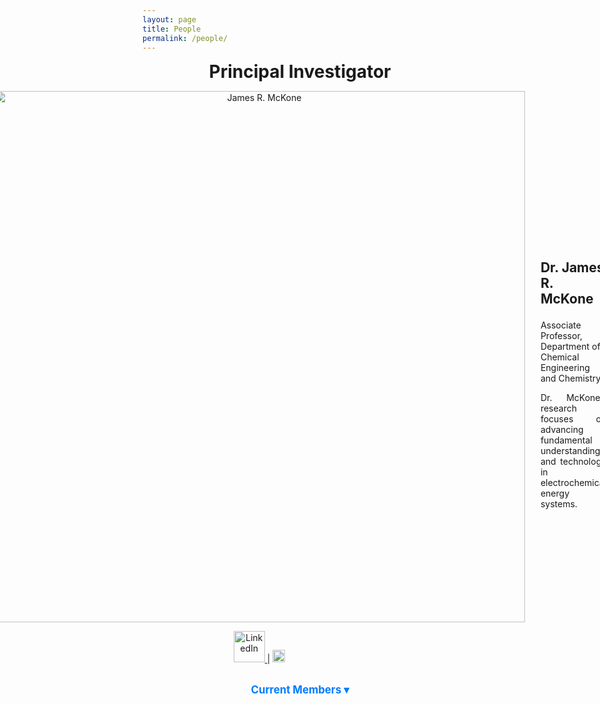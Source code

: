 ```yaml
---
layout: page
title: People
permalink: /people/
---
```

<style>
  .toggle-content {
    display: none;
    margin-top: 10px;
  }

  .toggle-button {
    cursor: pointer;
    color: #007BFF;
    font-size: 1.2em;
    font-weight: bold;
  }

  .toggle-button:hover {
    text-decoration: underline;
  }
</style>

<script>
  function toggleSection(id) {
    var content = document.getElementById(id);
    if (content.style.display === "none" || content.style.display === "") {
      content.style.display = "block";
    } else {
      content.style.display = "none";
    }
  }
</script>
<div style="text-align: center;">
  <p><strong style="font-size: 2em;">Principal Investigator</strong></p>
</div>

<div style="display: flex; align-items: center; justify-content: center; text-align: left;">
  <div style="margin-right: 25px; text-align: center;">
    <img src="https://raw.githubusercontent.com/Advay2803/advay2803.github.io/master/assets/img/James.jpg" alt="James R. McKone" style="width: 850px; height: auto;">
    <p>
      <a href="https://linkedin.com/in/pi_linkedin">
        <img src="https://upload.wikimedia.org/wikipedia/commons/0/01/LinkedIn_Logo.svg" alt="LinkedIn" style="width: 50px; height: 50px;">
      </a> |
      <a href="https://scholar.google.com/citations?user=pi_scholar_id">
        <img src="https://upload.wikimedia.org/wikipedia/commons/c/c7/Google_Scholar_logo.svg" alt="Google Scholar" style="width: 20px; height: 20px;">
      </a>
    </p>
  </div>
  <div>
    <p style="font-size: 1.5em;"><strong>Dr. James R. McKone</strong></p>
    <p>Associate Professor, Department of Chemical Engineering and Chemistry</p>
    <p style="text-align: justify;">Dr. McKone’s research focuses on advancing fundamental understanding and technology in electrochemical energy systems.</p>
  </div>
</div>

<!-- Current Members Section -->
<div style="text-align: center;">
  <p class="toggle-button" onclick="toggleSection('current-members')">Current Members &#9662;</p>
</div>
<div id="current-members" class="toggle-content">

  <!-- Current Post-Doctoral Researchers -->
  <div style="text-align: center;">
    <p class="toggle-button" onclick="toggleSection('current-postdoc')">Post-Doctoral Researchers &#9662;</p>
  </div>
  <div id="current-postdoc" class="toggle-content">
    <div style="display: flex; align-items: center; justify-content: center;">
      <div style="margin-right: 25px; text-align: center;">
        <img src="https://raw.githubusercontent.com/Advay2803/advay2803.github.io/master/assets/img/Payman.jpeg" alt="Payman Sharifi Abdar" style="width: 850px; height: auto;">
        <p>
          <a href="https://www.linkedin.com/in/payman-sharifi-64435b54/">
            <img src="https://upload.wikimedia.org/wikipedia/commons/0/01/LinkedIn_Logo.svg" alt="LinkedIn" style="width: 50px; height: 50px;">
          </a> |
          <a href="https://scholar.google.com/citations?user=1mKkBC4AAAAJ&hl=en&oi=ao">
            <img src="https://upload.wikimedia.org/wikipedia/commons/c/c7/Google_Scholar_logo.svg" alt="Google Scholar" style="width: 20px; height: 20px;">
          </a>
        </p>
      </div>
       <div>
        <p style="font-size: 1.5em;"><strong>Dr. Payman Sharifi Abdar</strong></p>
        <p style="margin-bottom: 0.3em;"><em>PhD in Chemical Engineering, Ohio University, USA</em></p>
        <p style="margin-top: 0.3em; margin-bottom: 0.3em;"><em>MS in Environmental Engineering, Stuttgart University, Germany</em></p>
        <p style="margin-top: 0.3em; margin-bottom: 0.3em;"><em>BS in Chemical Engineering, Sharif University of Technology, Iran</em></p>
        <p style="text-align: justify;">Payman is working on a DOE-funded project, "From Molecules to Materials: Understanding Hydrogen Activation and Transfer in Metal Oxides". He is specifically studying tungsten oxides as mediators for coupling water electrolysis with hydrogenation reactions. In addition, he is investigating the mechanism of hydrogen transport in metal oxides using optical microscopy.</p>
      </div>
    </div>
  </div>

<!-- Current Graduate Researchers -->
<div style="text-align: center;">
  <p class="toggle-button" onclick="toggleSection('current-grad')">Graduate Researchers &#9662;</p>
</div>
<div id="current-grad" class="toggle-content">
  <div style="display: flex; align-items: center; justify-content: center; margin-bottom: 25px;">
    <div style="margin-right: 25px; text-align: center;">
      <img src="https://raw.githubusercontent.com/Advay2803/advay2803.github.io/master/assets/img/Becca.jpg" alt="Rebecca Segel" style="width: 200px; height: auto;">
      <p>
        <a href="https://linkedin.com/in/pi_linkedin">
          <img src="https://upload.wikimedia.org/wikipedia/commons/0/01/LinkedIn_Logo.svg" alt="LinkedIn" style="width: 18px; height: 18px;">
        </a> |
        <a href="https://scholar.google.com/citations?user=pi_scholar_id">
          <img src="https://upload.wikimedia.org/wikipedia/commons/c/c7/Google_Scholar_logo.svg" alt="Google Scholar" style="width: 18px; height: 18px;">
        </a>
      </p>
    </div>
    <div>
      <p style="font-size: 1.5em;"><strong>Rebecca Segel</strong></p>
      <p style="margin-top: 0.3em; margin-bottom: 0.3em;"><em>BS in Chemical Engineering, Case Western Reserve University, USA</em></p>
      <p style="text-align: justify;">Rebecca’s research focuses on electrochemical systems and sustainable energy technologies.</p>
    </div>
  </div>

  <div style="display: flex; align-items: center; justify-content: center; margin-bottom: 25px;">
    <div style="margin-right: 25px; text-align: center;">
      <img src="https://raw.githubusercontent.com/Advay2803/advay2803.github.io/master/assets/img/Rob.jpg" alt="Robert Hacku" style="width: 200px; height: auto;">
      <p>
        <a href="https://linkedin.com/in/pi_linkedin">
          <img src="https://upload.wikimedia.org/wikipedia/commons/0/01/LinkedIn_Logo.svg" alt="LinkedIn" style="width: 18px; height: 18px;">
        </a> |
        <a href="https://scholar.google.com/citations?user=pi_scholar_id">
          <img src="https://upload.wikimedia.org/wikipedia/commons/c/c7/Google_Scholar_logo.svg" alt="Google Scholar" style="width: 18px; height: 18px;">
        </a>
      </p>
    </div>
    <div>
      <p style="font-size: 1.5em;"><strong>Robert Hacku</strong></p>
      <p style="margin-top: 0.3em; margin-bottom: 0.3em;"><em>BS in Chemistry, Clarion University, USA</em></p>
      <p style="text-align: justify;">Rob's research focuses on electrochemical systems and sustainable energy technologies.</p>
    </div>
  </div>

  <div style="display: flex; align-items: center; justify-content: center;">
    <div style="margin-right: 25px; text-align: center;">
      <img src="https://raw.githubusercontent.com/Advay2803/advay2803.github.io/master/assets/img/Sammie.jpg" alt="Samantha Roegnik" style="width: 200px; height: auto;">
      <p>
        <a href="https://linkedin.com/in/pi_linkedin">
          <img src="https://upload.wikimedia.org/wikipedia/commons/0/01/LinkedIn_Logo.svg" alt="LinkedIn" style="width: 18px; height: 18px;">
        </a> |
        <a href="https://scholar.google.com/citations?user=pi_scholar_id">
          <img src="https://upload.wikimedia.org/wikipedia/commons/c/c7/Google_Scholar_logo.svg" alt="Google Scholar" style="width: 18px; height: 18px;">
        </a>
      </p>
    </div>
    <div>
      <p style="font-size: 1.5em;"><strong>Samantha Roegnik</strong></p>
      <p style="margin-top: 0.3em; margin-bottom: 0.3em;"><em>BS in Chemical Engineering, University of Pittsburgh, USA</em></p>
      <p style="text-align: justify;">Samantha is studying advanced materials for energy applications.</p>
    </div>
  </div>

  <!-- Current Graduate Students -->
<div style="text-align: center;">
  <p class="toggle-button" onclick="toggleSection('current-graduate')">Graduate Students &#9662;</p>
</div>
<div id="current-graduate" class="toggle-content">
  <div style="display: flex; align-items: center; justify-content: center;">
    <div style="margin-right: 25px; text-align: center;">
      <img src="https://raw.githubusercontent.com/Advay2803/advay2803.github.io/master/assets/img/Advay.jpg" alt="Advay Shirwalkar" style="width: 850px; height: auto;">
      <p>
        <a href="https://www.linkedin.com/in/advay-shirwalkar-124b9218a/">
          <img src="https://upload.wikimedia.org/wikipedia/commons/0/01/LinkedIn_Logo.svg" alt="LinkedIn" style="width: 50px; height: 50px;">
        </a> |
        <a href="https://scholar.google.com/citations?hl=en&user=iDzwZDQAAAAJ">
          <img src="https://upload.wikimedia.org/wikipedia/commons/c/c7/Google_Scholar_logo.svg" alt="Google Scholar" style="width: 20px; height: 20px;">
        </a>
      </p>
    </div>
    <div>
      <p style="font-size: 1.5em;"><strong>Advay Shirwalkar</strong></p>
      <p style="margin-top: 0.3em; margin-bottom: 0.3em;"><em>PhD in Chemical Engineering, University of Pittsburgh, USA</em></p>
      <p style="text-align: justify;">Advay is currently working on developing and improving non-platinum group, Ni–Mo cathodes for the hydrogen evolution reaction (HER) under alkaline conditions. His research aims to understand the impact of metal oxides on catalytic activity and material longevity. Additionally, he is designing a flow-type catalyst testing cell to evaluate catalysts under realistic electrolyzer conditions.</p>
    </div>
  </div>
  
  <div style="display: flex; align-items: center; justify-content: center; margin-top: 25px;">
    <div style="margin-right: 25px; text-align: center;">
      <img src="https://raw.githubusercontent.com/Advay2803/advay2803.github.io/master/assets/img/Santi.jpg" alt="Santiago Ortiz Laverde" style="width: 850px; height: auto;">
      <p>
        <a href="https://www.linkedin.com/in/advay-shirwalkar-124b9218a/">
          <img src="https://upload.wikimedia.org/wikipedia/commons/0/01/LinkedIn_Logo.svg" alt="LinkedIn" style="width: 50px; height: 50px;">
        </a> |
        <a href="https://scholar.google.com/citations?hl=en&user=e00t6PwAAAAJ">
          <img src="https://upload.wikimedia.org/wikipedia/commons/c/c7/Google_Scholar_logo.svg" alt="Google Scholar" style="width: 20px; height: 20px;">
        </a>
      </p>
    </div>
    <div>
      <p style="font-size: 1.5em;"><strong>Santiago Ortiz Laverde</strong></p>
      <p style="margin-top: 0.3em; margin-bottom: 0.3em;"><em>MS in Process Design and Management, Universidad de La Sabana, Colombia</em></p>
      <p style="margin-top: 0.3em; margin-bottom: 0.3em;"><em>BS in Chemical Engineering, Universidad de La Sabana, Colombia</em></p>
      <p style="text-align: justify;">Santiago is involved in research focused on process design and management, with particular interest in optimizing chemical engineering processes and technologies.</p>
    </div>
  </div>

  <div style="display: flex; align-items: center; justify-content: center; margin-top: 25px;">
    <div style="margin-right: 25px; text-align: center;">
      <img src="https://raw.githubusercontent.com/Advay2803/advay2803.github.io/master/assets/img/Shreya.jpg" alt="Shreya Thakkar" style="width: 850px; height: auto;">
      <p>
        <a href="https://www.linkedin.com/in/advay-shirwalkar-124b9218a/">
          <img src="https://upload.wikimedia.org/wikipedia/commons/0/01/LinkedIn_Logo.svg" alt="LinkedIn" style="width: 50px; height: 50px;">
        </a> |
        <a href="https://scholar.google.com/citations?hl=en&user=iDzwZDQAAAAJ">
          <img src="https://upload.wikimedia.org/wikipedia/commons/c/c7/Google_Scholar_logo.svg" alt="Google Scholar" style="width: 20px; height: 20px;">
        </a>
      </p>
    </div>
    <div>
      <p style="font-size: 1.5em;"><strong>Shreya Thakkar</strong></p>
      <p style="margin-top: 0.3em; margin-bottom: 0.3em;"><em>MS in Chemical Engineering, University of Massachusetts Amherst, USA</em></p>
      <p style="margin-top: 0.3em; margin-bottom: 0.3em;"><em>BS in Chemical Engineering, Institute of Chemical Technology, India</em></p>
      <p style="text-align: justify;">Shreya's research focuses on enhancing the efficiency of chemical processes and developing new methodologies for chemical engineering applications.</p>
    </div>
  </div>
</div>

</div>


<!-- Undergraduate Researchers Section -->
<div style="text-align: center;">
  <p class="toggle-button" onclick="toggleSection('undergrad-researchers')">Undergraduate Researchers &#9662;</p>
</div>
<div id="undergrad-researchers" class="toggle-content">
  <div style="display: flex; align-items: center; justify-content: center; flex-wrap: wrap;">
    <div style="margin: 0 15px; text-align: center;">
      <p style="font-size: 1.5em;"><strong>Ujjwal Srinivasan</strong></p>
      <p><em>BS in Chemical Engineering, University of Pittsburgh, USA</em></p>
    </div>
    <div style="margin: 0 15px; text-align: center;">
      <p style="font-size: 1.5em;"><strong>Shane Baroni</strong></p>
      <p><em>BS in Chemical Engineering, University of Pittsburgh, USA</em></p>
    </div>
    <div style="margin: 0 15px; text-align: center;">
      <p style="font-size: 1.5em;"><strong>Jordana Raviv</strong></p>
      <p><em>BS in Chemical Engineering, University of Pittsburgh, USA</em></p>
    </div>
    <div style="margin: 0 15px; text-align: center;">
      <p style="font-size: 1.5em;"><strong>Daniel Marcellus</strong></p>
      <p><em>BS in Chemical Engineering, University of Pittsburgh, USA</em></p>
    </div>
  </div>
</div>
